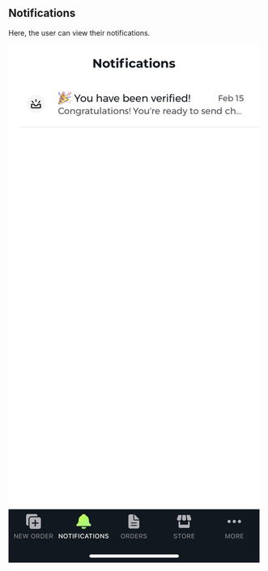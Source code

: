## Notifications

Here, the user can view their notifications.

![Notifications](./images/screenshots/notifications/01.jpg?raw=true "Notifications")